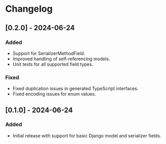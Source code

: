 # Changelog

## [0.2.0] - 2024-06-24

### Added

- Support for SerializerMethodField.
- Improved handling of self-referencing models.
- Unit tests for all supported field types.

### Fixed

- Fixed duplication issues in generated TypeScript interfaces.
- Fixed encoding issues for enum values.

## [0.1.0] - 2024-06-24

### Added

- Initial release with support for basic Django model and serializer fields.
